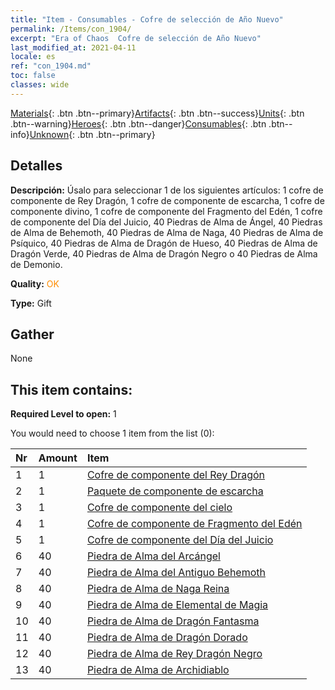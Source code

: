 ```yaml
---
title: "Item - Consumables - Cofre de selección de Año Nuevo"
permalink: /Items/con_1904/
excerpt: "Era of Chaos  Cofre de selección de Año Nuevo"
last_modified_at: 2021-04-11
locale: es
ref: "con_1904.md"
toc: false
classes: wide
---
```

 [Materials](/es/Items/){: .btn .btn--primary}[Artifacts](/es/Items/Artifacts/){: .btn .btn--success}[Units](/es/Items/Units/){: .btn .btn--warning}[Heroes](/es/Items/Heroes/){: .btn .btn--danger}[Consumables](/es/Items/Consumables/){: .btn .btn--info}[Unknown](/es/Items/Unknown/){: .btn .btn--primary}

## Detalles
 **Descripción:** Úsalo para seleccionar 1 de los siguientes artículos: 1 cofre de componente de Rey Dragón, 1 cofre de componente de escarcha, 1 cofre de componente divino, 1 cofre de componente del Fragmento del Edén, 1 cofre de componente del Día del Juicio, 40 Piedras de Alma de Ángel, 40 Piedras de Alma de Behemoth, 40 Piedras de Alma de Naga, 40 Piedras de Alma de Psíquico, 40 Piedras de Alma de Dragón de Hueso, 40 Piedras de Alma de Dragón Verde, 40 Piedras de Alma de Dragón Negro o 40 Piedras de Alma de Demonio.

 **Quality:** <span style="color: #FF8C00">OK</span>

 **Type:** Gift

## Gather

  None

## This item contains:

 **Required Level to open:** 1

 You would need to choose 1 item from the list (0):

  | Nr | Amount |     Item    |
  |:---|:-------|:------------|
  | 1 | 1 | [Cofre de componente del Rey Dragón](/es/Items/con_1348/) | 
  | 2 | 1 | [Paquete de componente de escarcha](/es/Items/con_1352/) | 
  | 3 | 1 | [Cofre de componente del cielo](/es/Items/con_1354/) | 
  | 4 | 1 | [Cofre de componente de Fragmento del Edén](/es/Items/con_1864/) | 
  | 5 | 1 | [Cofre de componente del Día del Juicio](/es/Items/con_1360/) | 
  | 6 | 40 | [Piedra de Alma del Arcángel](/es/Items/unt_288/) | 
  | 7 | 40 | [Piedra de Alma del Antiguo Behemoth](/es/Items/unt_311/) | 
  | 8 | 40 | [Piedra de Alma de Naga Reina](/es/Items/unt_325/) | 
  | 9 | 40 | [Piedra de Alma de Elemental de Magia](/es/Items/unt_347/) | 
  | 10 | 40 | [Piedra de Alma de Dragón Fantasma](/es/Items/unt_303/) | 
  | 11 | 40 | [Piedra de Alma de Dragón Dorado](/es/Items/unt_295/) | 
  | 12 | 40 | [Piedra de Alma de Rey Dragón Negro](/es/Items/unt_334/) | 
  | 13 | 40 | [Piedra de Alma de Archidiablo](/es/Items/unt_318/) | 
